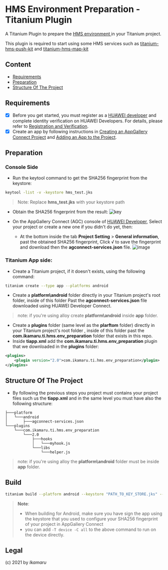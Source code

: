# HMS Environment Preparation - Titanium Plugin

A Titanium Plugin to prepare the [HMS environment ](https://developer.huawei.com/consumer/en/codelab/HMSPreparation/index.html) in your Titanium project.

This plugin is required to start using some HMS services such as [titanium-hms-push-kit](https://github.com/ikamaru/titanium-hms-push-kit) and [titanium-hms-map-kit](https://github.com/ikamaru/titanium-hms-map-kit)


## Content
* [Requirements](#requirements)
* [Preparation](#preparation)
* [Structure Of The Project](#structure-of-the-project)

## Requirements
- [x] Before you get started, you must register as a [HUAWEI developer](https://developer.huawei.com/consumer/en/) and complete identity verification on HUAWEI Developers. For details, please refer to [Registration and Verification](https://developer.huawei.com/consumer/en/doc/start/registration-and-verification-0000001053628148).
- [x] Create an app by following instructions in [Creating an AppGallery Connect Project](https://developer.huawei.com/consumer/en/doc/development/AppGallery-connect-Guides/agc-get-started#createproject) and [Adding an App to the Project](https://developer.huawei.com/consumer/en/doc/development/AppGallery-connect-Guides/agc-get-started#createapp).

## Preparation

### Console Side
- Run the keytool command to get the SHA256 fingerprint from the keystore: 
```bash
keytool -list -v -keystore hms_test.jks
```

>Note: Replace **hms_test.jks** with your keystore path
- Obtain the SHA256 fingerprint from the result:
![key](https://user-images.githubusercontent.com/61454003/101916607-7a38b700-3bc7-11eb-8ddb-c7746432dea8.png)

- On the AppGallery Connect (AGC) console of [HUAWEI Developer](https://developer.huawei.com/consumer/en/), Select your project or create a new one if you didn't do yet, then:
    -    At the bottom inside the tab **Project Setting** > **General information**, past the obtained SHA256 fingerprint, Click √ to save the fingerprint and download then the **agconnect-services.json** file.
![image](https://user-images.githubusercontent.com/61454003/101918101-3f378300-3bc9-11eb-9633-73beedb855b3.png)

### Titanium App side:
- Create a Titanium project, if it doesn't exists, using the following command:
```bash
titanium create --type app --platforms android
```
- Create a **platform\android** folder directly in your Titanium project's root folder, inside of this folder Past the **agconnect-services.json** file downloaded using HUAWEI Developer Connect.
>note: if you're using alloy create **platform\android** inside **app** folder.

- Create a **plugins** folder (same level as the **plarftom** folder) directly in your Titanium project's root folder , inside of this folder past the **com.ikamaru.ti.hms.env_preparation** folder that exists in this repo.
- Inside **tiapp.xml** add the **com.ikamaru.ti.hms.env_preparation** plugin that we downloaded in the **plugins** folder:
```xml
<plugins>
	<plugin version="2.0">com.ikamaru.ti.hms.env_preparation</plugin>
</plugins>
```

## Structure Of The Project
- By following the previous steps you project must contains your project files such us the **tiapp.xml** and in the same level you must have also the following structure:
```
├───platform
│   └───android
│       ├───agconnect-services.json
└───plugins
    └───com.ikamaru.ti.hms.env_preparation
        └───2.0
            ├───hooks
            │   └───myhook.js
            └───libs
                └───helper.js
```
>note: if you're using alloy the **platform\android** folder must be inside **app** folder.

## Build
```bash
titanium build --platform android --keystore "PATH_TO_KEY_STORE.jks" --key-password "KEY_PWS" --alias "ALIAS" --store-password "STORE_PWD" 
```
> **Note**: 
> - When building for Android, make sure you have sign the app using the keystore that you used to configure your SHA256 fingerprint of your project in AppGallery Connect 
> - you can add `-T device -C all` to the above command to run on the device directly. 


## Legal

(c) 2021 by *Ikamaru*